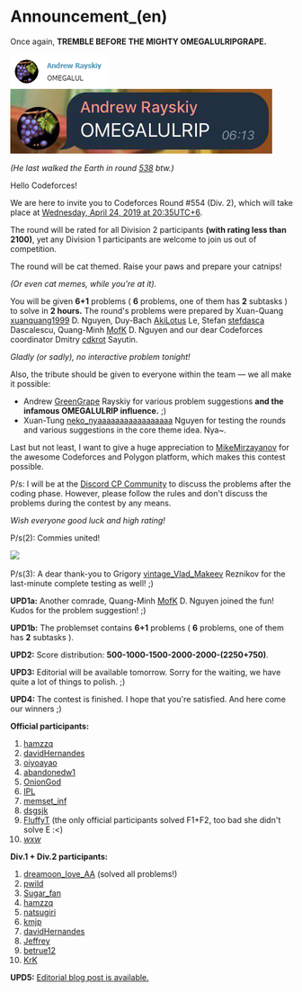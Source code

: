 # Announcement_(en)

Once again, **TREMBLE BEFORE THE MIGHTY OMEGALULRIPGRAPE.**

![ ](images/e43db219bcdb65a5cdee025665c30d55207ba2b3.png) ![ ](images/249fa8b0979c1357717d8e89a7ec1fafb390ac3f.jpg)

*(He last walked the Earth in round [538](https://codeforces.com/blog/entry/65033) btw.)*

Hello Codeforces!

We are here to invite you to Codeforces Round #554 (Div. 2), which will take place at [Wednesday, April 24, 2019 at 20:35UTC+6](https://codeforces.com/https://www.timeanddate.com/worldclock/fixedtime.html?day=24&month=4&year=2019&hour=17&min=35&sec=0&p1=166).

The round will be rated for all Division 2 participants **(with rating less than 2100)**, yet any Division 1 participants are welcome to join us out of competition.

The round will be cat themed. Raise your paws and prepare your catnips!

*(Or even cat memes, while you're at it).*

You will be given **6+1** problems ( **6** problems, one of them has **2** subtasks ) to solve in **2 hours.** The round's problems were prepared by Xuan-Quang [xuanquang1999](https://codeforces.com/profile/xuanquang1999 "Grandmaster xuanquang1999") D. Nguyen, Duy-Bach [AkiLotus](https://codeforces.com/profile/AkiLotus "Expert AkiLotus") Le, Stefan [stefdasca](https://codeforces.com/profile/stefdasca "Candidate Master stefdasca") Dascalescu, Quang-Minh [MofK](https://codeforces.com/profile/MofK "Grandmaster MofK") D. Nguyen and our dear Codeforces coordinator Dmitry [cdkrot](https://codeforces.com/profile/cdkrot "Grandmaster cdkrot") Sayutin.

*Gladly (or sadly), no interactive problem tonight!*

Also, the tribute should be given to everyone within the team — we all make it possible:

 * Andrew [GreenGrape](https://codeforces.com/profile/GreenGrape "Master GreenGrape") Rayskiy for various problem suggestions **and the infamous OMEGALULRIP influence.** ;)
* Xuan-Tung [neko_nyaaaaaaaaaaaaaaaaa](https://codeforces.com/profile/neko_nyaaaaaaaaaaaaaaaaa "International Master neko_nyaaaaaaaaaaaaaaaaa") Nguyen for testing the rounds and various suggestions in the core theme idea. Nya~.

Last but not least, I want to give a huge appreciation to [MikeMirzayanov](https://codeforces.com/profile/MikeMirzayanov "Headquarters, MikeMirzayanov") for the awesome Codeforces and Polygon platform, which makes this contest possible.

P/s: I will be at the [Discord CP Community](https://codeforces.com/blog/entry/52778) to discuss the problems after the coding phase. However, please follow the rules and don't discuss the problems during the contest by any means.

*Wish everyone good luck and high rating!*

P/s(2): Commies united!

![ ](images/95bde48fca2ac99a052ad62cc357b97b931e6235)

P/s(3): A dear thank-you to Grigory [vintage_Vlad_Makeev](https://codeforces.com/profile/vintage_Vlad_Makeev "Grandmaster vintage_Vlad_Makeev") Reznikov for the last-minute complete testing as well! ;)

**UPD1a:** Another comrade, Quang-Minh [MofK](https://codeforces.com/profile/MofK "Grandmaster MofK") D. Nguyen joined the fun! Kudos for the problem suggestion! ;)

**UPD1b:** The problemset contains **6+1** problems ( **6** problems, one of them has **2** subtasks ).

**UPD2:** Score distribution: **500-1000-1500-2000-2000-(2250+750)**.

**UPD3:** Editorial will be available tomorrow. Sorry for the waiting, we have quite a lot of things to polish. ;)

**UPD4:** The contest is finished. I hope that you're satisfied. And here come our winners ;)

**Official participants:**

 1. [hamzzq](https://codeforces.com/profile/hamzzq "Expert hamzzq")
2. [davidHernandes](https://codeforces.com/profile/davidHernandes "Expert davidHernandes")
3. [oiyoayao](https://codeforces.com/profile/oiyoayao "Expert oiyoayao")
4. [abandonedw1](https://codeforces.com/profile/abandonedw1 "Unrated, abandonedw1")
5. [OnionGod](https://codeforces.com/profile/OnionGod "Candidate Master OnionGod")
6. [IPL](https://codeforces.com/profile/IPL "Expert IPL")
7. [memset_inf](https://codeforces.com/profile/memset_inf "Candidate Master memset_inf")
8. [dsgsjk](https://codeforces.com/profile/dsgsjk "Candidate Master dsgsjk")
9. [FluffyT](https://codeforces.com/profile/FluffyT "Expert FluffyT") (the only official participants solved F1+F2, too bad she didn't solve E :<)
10. [_wxw_](https://codeforces.com/profile/_wxw_ "Candidate Master _wxw_")

**Div.1 + Div.2 participants:**

 1. [dreamoon_love_AA](https://codeforces.com/profile/dreamoon_love_AA "Grandmaster dreamoon_love_AA") (solved all problems!)
2. [pwild](https://codeforces.com/profile/pwild "Grandmaster pwild")
3. [Sugar_fan](https://codeforces.com/profile/Sugar_fan "Grandmaster Sugar_fan")
4. [hamzzq](https://codeforces.com/profile/hamzzq "Expert hamzzq")
5. [natsugiri](https://codeforces.com/profile/natsugiri "International Grandmaster natsugiri")
6. [kmjp](https://codeforces.com/profile/kmjp "Grandmaster kmjp")
7. [davidHernandes](https://codeforces.com/profile/davidHernandes "Expert davidHernandes")
8. [Jeffrey](https://codeforces.com/profile/Jeffrey "Master Jeffrey")
9. [betrue12](https://codeforces.com/profile/betrue12 "Master betrue12")
10. [KrK](https://codeforces.com/profile/KrK "International Grandmaster KrK")

**UPD5:** [Editorial blog post is available.](T_(en).md)

